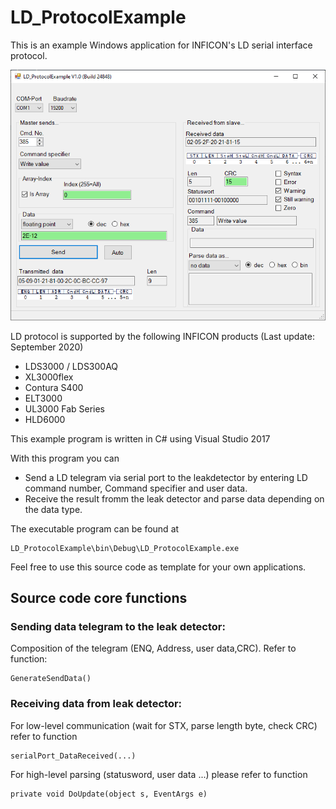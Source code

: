 # LD_ProtocolExample

This is an example Windows application for INFICON's LD serial interface protocol.

![Screenshot](screenshot.png)


LD protocol is supported by the following INFICON products (Last update: September 2020)
* LDS3000 / LDS300AQ
* XL3000flex
* Contura S400
* ELT3000
* UL3000 Fab Series
* HLD6000

This example program is written in C# using Visual Studio 2017

With this program you can
* Send a LD telegram via serial port to the leakdetector by entering LD command number, Command specifier and user data.
* Receive the result fromm the leak detector and parse data depending on the data type.

The executable program can be found at 

    LD_ProtocolExample\bin\Debug\LD_ProtocolExample.exe
    
Feel free to use this source code as template for your own applications.

## Source code core functions

### Sending data telegram to the leak detector:

Composition of the telegram (ENQ, Address, user data,CRC). Refer to function: 

    GenerateSendData()

### Receiving data from leak detector:
For low-level communication (wait for STX, parse length byte, check CRC) refer to function

    serialPort_DataReceived(...)
  
For high-level parsing (statusword, user data ...) please refer to function

    private void DoUpdate(object s, EventArgs e)







    


